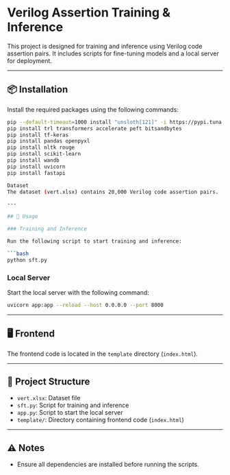 # Verilog Assertion Training & Inference 

This project is designed for training and inference using Verilog code assertion pairs. It includes scripts for fine-tuning models and a local server for deployment.

---

## 📦 Installation

Install the required packages using the following commands:

```bash
pip --default-timeout=1000 install "unsloth[121]" -i https://pypi.tuna.tsinghua.edu.cn/simple
pip install trl transformers accelerate peft bitsandbytes
pip install tf-keras
pip install pandas openpyxl
pip install nltk rouge
pip install scikit-learn
pip install wandb
pip install uvicorn
pip install fastapi

Dataset
The dataset (vert.xlsx) contains 20,000 Verilog code assertion pairs.

---

## 🚀 Usage

### Training and Inference

Run the following script to start training and inference:

```bash
python sft.py
```

### Local Server

Start the local server with the following command:

```bash
uvicorn app:app --reload --host 0.0.0.0 --port 8000
```

---

## 🖥️ Frontend

The frontend code is located in the `template` directory (`index.html`).

---

## 📁 Project Structure

- `vert.xlsx`: Dataset file
- `sft.py`: Script for training and inference
- `app.py`: Script to start the local server
- `template/`: Directory containing frontend code (`index.html`)

---

## ⚠️ Notes

- Ensure all dependencies are installed before running the scripts.

